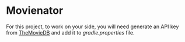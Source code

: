 # Movienator

For this project, to work on your side, you will need generate an API key from [TheMovieDB](https://www.themoviedb.org/) and add it to *gradle.properties* file.
